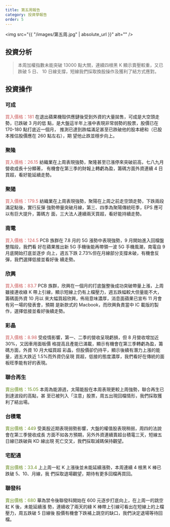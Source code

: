 ```yaml
---
title: 第五周報告
category: 投資學報告
order: 5
---
```


<span class="image fit"><img src="{{ "/images/第五周.jpg" | absolute_url }}" alt="" /></span>

## 投資分析

> 本周加權指數未能突破 13000 點大關，連續四根黑 K 顯示賣壓較重，又已跌破 5 日、
> 10 日線支撐，短線我們採取換股操作及獲利了結方式應對。

## 投資操作


### 可成
<font color="IndianRed">買入價格：181</font>
在退出蘋果機殼供應鏈後受到外資的大量拋售，可成是大空頭走勢，已跌破 3 月的低
點，是大盤這半年上漲中表現非常弱勢的股票，股價已在 170-180 點打底近一個月，
推測已達到跌幅滿足甚至已跌破他的股本總和（已股本推估股價應在 260 點左右），期
望他止跌並穩步向上。

### 聚隆
<font color="IndianRed">買入價格：26.15</font>
紡織業在上周表現強勢，聚隆甚至已漲停來突破前高，七八九月營收成長十分顯著，
有機會在第三季的財報上轉虧為盈，籌碼方面外資連續 4 日買超，看好能延續走勢。

### 聚陽
<font color="IndianRed">買入價格：179.5</font>
紡織業在上周表現強勢，聚陽在上周之前走空頭走勢，下跌兩段滿足點後，實行反彈
強勢帶量突破月線，第三、四季為聚陽傳統旺季，EPS 應可以有巨大提升，籌碼方
面，三大法人連續兩天買超，看好能持續走勢。

### 南電
<font color="IndianRed">買入價格：124.5</font>
PCB 族群在 7.8 月的 5G 漲勢中表現強勢，9 月開始進入回檔盤整階段，我們看
好在蘋果推出新 5G 手機後能再帶領一波 5G 手機風潮，南電自 9 月底開始打底並逐步
向上，週五下跌 2.73%但在月線部分支撐未破，有機會反彈，我們選擇低接並看好後
續走勢。

### 欣興
<font color="IndianRed">買入價格：83.7</font>
PCB 族群，欣興在一個月的打底盤整後成功突破帶量上漲，上周雖接連收綠 K
帶上引線，顯示短線上仍有上檔壓力，週五跌幅較大但量能不大，籌碼面外資 10 月以
來大幅買超欣興，佈局意味濃厚，消息面蘋果已宣布 11 月會有另一場的發表會，預期
是新款式的 Macbook，而欣興負責當中 IC 載版的製作，選擇低接並看好後續走勢。

### 彩晶
<font color="IndianRed">買入價格：8.98</font>
受疫情影響，第一、二季的營收呈現虧損，但 8 月營收增加近 30%，又因車用面板價
格提高且產能已滿載，顯示有機會在第三季轉虧為盈，籌碼方面，外資 10 月大幅買超
彩晶，但股價卻仍持平，顯示後續有潛力上漲的能量，週五大跌近 1.5%而外資仍呈現
買超，低接的態度濃厚，我們看好在傳統的面板旺季能有好的表現。

### 聯合再生
<font color="OliveDrab">賣出價格：15.05</font>
本周為能源週，太陽能股在本周表現更較上周強勢，聯合再生已到達波段的高點，甚
至已被列入「注意」股票，周五出現回檔情形，我們採取獲利了結出場。

### 台積電
<font color="OliveDrab">賣出價格：449</font>
受美股近期表現弱勢影響，大盤的權值股表現稍弱，周四的法說會在第三季營收成長
方面不如各方預期，另外外資連續賣超台積電三天，短線五日線已跌破與 KD 線出現
死亡交叉，我們採取減碼保持觀望。

### 宅配通
<font color="OliveDrab">賣出價格：33.4</font>
上上周一紅 K 上漲後並未能延續漲勢，本周連續 4 根黑 K 棒已跌破 5、10、月線，我
們採取退場觀望，期待有更多回檔再買回。

### 聯發科
<font color="OliveDrab">賣出價格：680</font>
華為禁令後聯發科開始在 600 元逐步打底向上，在上周一的跳空紅 K 後，未能延續漲
勢，連續收了兩天的綠 K 棒帶上引線可看出在短線上的上檔壓力，周五跌破 5 日線後
股價有機會下跌補上跳空的缺口，我們決定退場等待回檔。